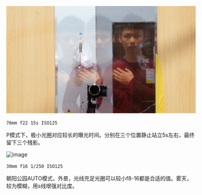 ![image](20210228185244.jpg)
```
76mm f22 15s ISO125
```
P模式下，极小光圈对应较长的曝光时间。分别在三个位置静止站立5s左右，最终留下三个残影。

![image](DSC01256修.jpg)
```
30mm f16 1/250 ISO125
```
朝阳公园AUTO模式，外景，光线充足光圈可以较小f8-16都是合适的值。雾天，较为模糊，用s线增强对比度。